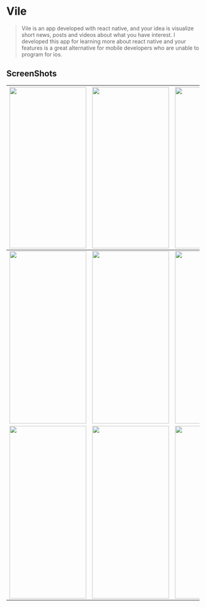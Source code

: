 # Vile

>Vile is an app developed with react native, and your idea is visualize 
short news, posts and videos about what you have interest.
I developed this app for learning more about react native and your features is a great alternative for mobile developers who are unable to program for ios.

## ScreenShots

|  <img  src="https://user-images.githubusercontent.com/49004830/89089255-d1ee2880-d372-11ea-8c18-8c78a45fddbb.jpg"  width="200" height="420"/>| <img  src="https://user-images.githubusercontent.com/49004830/89089452-b2a3cb00-d373-11ea-9dac-e5ff6cc18f76.jpg"  width="200" height="420"/> | <img  src="https://user-images.githubusercontent.com/49004830/89089486-e7b01d80-d373-11ea-8885-5e6133784727.jpg"  width="200" height="420"/> |
| ------------ | ------------ | ------------ |
|<img  src="https://user-images.githubusercontent.com/49004830/89089556-44133d00-d374-11ea-907f-8a2600522a9c.jpg"  width="200" height="450"/>  | <img  src="https://user-images.githubusercontent.com/49004830/89089694-f1865080-d374-11ea-8c91-3409d96c1715.jpg"  width="200" height="450"/> |  <img  src="https://user-images.githubusercontent.com/49004830/89089734-1bd80e00-d375-11ea-8144-cba313c089de.jpg"  width="200" height="450"/> |
| <img  src="https://user-images.githubusercontent.com/49004830/89090345-bf76ed80-d378-11ea-9b9b-24c939eace90.jpg"  width="200" height="450"/> |  <img  src="https://user-images.githubusercontent.com/49004830/89089774-5e014f80-d375-11ea-9725-685770c77843.jpg"  width="200" height="450"/> |<img  src="https://user-images.githubusercontent.com/49004830/89089794-77a29700-d375-11ea-824d-7a82328d1be0.jpg"  width="200" height="450"/>|




























